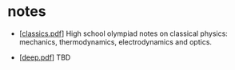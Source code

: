 # notes

* [[classics.pdf](https://barhanc.github.io/notes/classics/main.pdf)] High school olympiad notes on
    classical physics: mechanics, thermodynamics, electrodynamics and optics.

* [[deep.pdf](https://barhanc.github.io/notes/pml/pml.pdf)] TBD